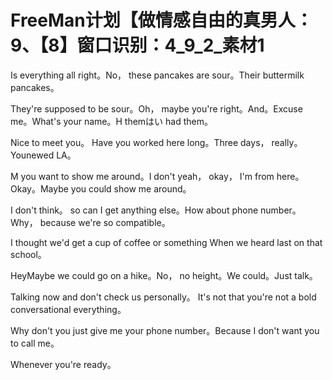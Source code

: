# FreeMan计划【做情感自由的真男人：9、【8】窗口识别：4_9_2_素材1

Is everything all right。No， these pancakes are sour。Their buttermilk pancakes。

 They're supposed to be sour。Oh， maybe you're right。And。Excuse me。What's your name。H themはい had them。

Nice to meet you。 Have you worked here long。Three days， really。Younewed LA。

M you want to show me around。I don't yeah， okay， I'm from here。Okay。Maybe you could show me around。

I don't think。 so can I get anything else。How about phone number。Why， because we're so compatible。

I thought we'd get a cup of coffee or something When we heard last on that school。

HeyMaybe we could go on a hike。No， no height。We could。Just talk。

Talking now and don't check us personally。 It's not that you're not a bold conversational everything。

Why don't you just give me your phone number。Because I don't want you to call me。

Whenever you're ready。